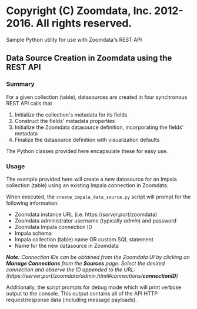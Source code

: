 # Copyright (C) Zoomdata, Inc. 2012-2016. All rights reserved.

Sample Python utility for use with Zoomdata's REST API

## Data Source Creation in Zoomdata using the REST API
### Summary
For a given collection (table), datasources are created in four synchronous REST API calls that

1. Initialize the collection's metadata for its fields
1. Construct the fields' metadata properties
1. Initialize the Zoomdata datasource definition, incorporating the fields' metadata
1. Finalize the datasource definition with visualization defaults

The Python classes provided here encapsulate these for easy use.
### Usage
The example provided here will create a new datasource for an Impala collection (table) using an existing Impala connection in Zoomdata.

When executed, the `create_impala_data_source.py` script will prompt for the following information:

* Zoomdata instance URL (i.e. https://_server_:_port_/zoomdata)
* Zoomdata administrator username (typically _admin_) and password
* Zoomdata Impala connection ID
* Impala schema
* Impala collection (table) name OR custom SQL statement
* Name for the new datasource in Zoomdata

_**Note:** Connection IDs can be obtained from the Zoomdata UI by clicking on **Manage Connections** from the **Sources** page. Select the desired connection and observe the ID appended to the URL: (https://server:port/zoomdata/admin.html#connections/**connectionID**)_

Additionally, the script prompts for debug mode which will print verbose output to the console. This output contains all of the API HTTP request/response data (including message payloads).
